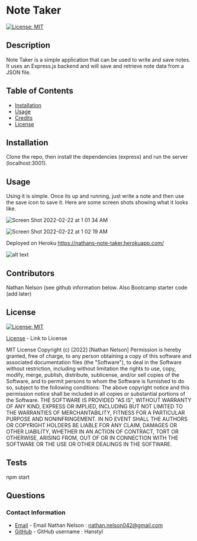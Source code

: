 # Note Taker
  
  [![License: MIT](https://img.shields.io/badge/License-MIT-yellow.svg)](https://opensource.org/licenses/MIT)
    
  ## Description

  Note Taker is a simple application that can be used to write and save notes. It uses an Express.js backend and will save and retrieve note data from a JSON file.

  ## Table of Contents

  * [Installation](#installation)
  * [Usage](#usage)
  * [Credits](#credits)
  * [License](#license)

  ## Installation

  Clone the repo, then install the dependencies (express) and run the server (localhost:3001).

  ## Usage

  Using it is simple. Once its up and running, just write a note and then use the save icon to save it. Here are some screen shots showing what it looks like.
  
  ![Screen Shot 2022-02-22 at 1 01 34 AM](https://user-images.githubusercontent.com/79775889/155090163-8e904b4d-b982-4ffb-8eab-3ea351b1bf93.png)
  
  ![Screen Shot 2022-02-22 at 1 02 19 AM](https://user-images.githubusercontent.com/79775889/155090209-841df2b8-8356-4458-b56d-241e6f11b628.png)
  
  Deployed on Heroku https://nathans-note-taker.herokuapp.com/

  

  ![alt text](assets/images/screenshot.png)

  ## Contributors

  Nathan Nelson (see github information below. Also Bootcamp starter code (add later)

  ## License

  [![License: MIT](https://img.shields.io/badge/License-MIT-yellow.svg)](https://opensource.org/licenses/MIT)

  [License](https://opensource.org/licenses/MIT) - Link to License

  
MIT License
Copyright (c) [2022] [Nathan Nelson]
Permission is hereby granted, free of charge, to any person obtaining a copy
of this software and associated documentation files (the "Software"), to deal
in the Software without restriction, including without limitation the rights
to use, copy, modify, merge, publish, distribute, sublicense, and/or sell
copies of the Software, and to permit persons to whom the Software is
furnished to do so, subject to the following conditions:
The above copyright notice and this permission notice shall be included in all
copies or substantial portions of the Software.
THE SOFTWARE IS PROVIDED "AS IS", WITHOUT WARRANTY OF ANY KIND, EXPRESS OR
IMPLIED, INCLUDING BUT NOT LIMITED TO THE WARRANTIES OF MERCHANTABILITY,
FITNESS FOR A PARTICULAR PURPOSE AND NONINFRINGEMENT. IN NO EVENT SHALL THE
AUTHORS OR COPYRIGHT HOLDERS BE LIABLE FOR ANY CLAIM, DAMAGES OR OTHER
LIABILITY, WHETHER IN AN ACTION OF CONTRACT, TORT OR OTHERWISE, ARISING FROM,
OUT OF OR IN CONNECTION WITH THE SOFTWARE OR THE USE OR OTHER DEALINGS IN THE
SOFTWARE.


  ## Tests

  npm start

  ## Questions
  ### Contact Information
* [Email](mailto:nathan.nelson042@gmail.com) - Email Nathan Nelson : nathan.nelson042@gmail.com
* [GitHub](https://github.com/Hanstyl) - GitHub username : Hanstyl
